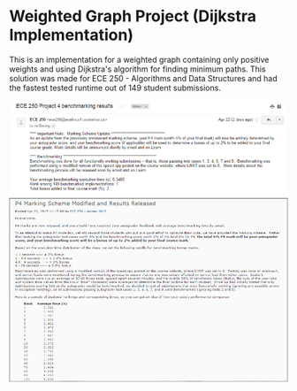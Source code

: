 # Weighted Graph Project (Dijkstra Implementation)
This is an implementation for a weighted graph containing only positive weights and using Dijkstra's algorithm for finding minimum paths. This solution was made for ECE 250 - Algorithms and Data Structures and had the fastest tested runtime out of 149 student submissions.

![Alt text](/dijkstrasranking.PNG?raw=true "Email of Results")
![Proof](/dijkstraslearnproof.PNG?raw=true "Project Results Announcement")

